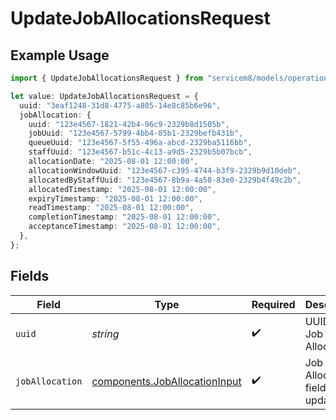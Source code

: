# UpdateJobAllocationsRequest

## Example Usage

```typescript
import { UpdateJobAllocationsRequest } from "servicem8/models/operations";

let value: UpdateJobAllocationsRequest = {
  uuid: "3eaf1248-31d8-4775-a805-14e8c85b6e96",
  jobAllocation: {
    uuid: "123e4567-1821-42b4-96c9-2329b8d1505b",
    jobUuid: "123e4567-5799-4bb4-85b1-2329befb431b",
    queueUuid: "123e4567-5f55-496a-abcd-2329ba5116bb",
    staffUuid: "123e4567-b51c-4c13-a9d5-2329b5b07bcb",
    allocationDate: "2025-08-01 12:00:00",
    allocationWindowUuid: "123e4567-c395-4744-b3f9-2329b9d10deb",
    allocatedByStaffUuid: "123e4567-8b9a-4a58-83e0-2329b4f49c2b",
    allocatedTimestamp: "2025-08-01 12:00:00",
    expiryTimestamp: "2025-08-01 12:00:00",
    readTimestamp: "2025-08-01 12:00:00",
    completionTimestamp: "2025-08-01 12:00:00",
    acceptanceTimestamp: "2025-08-01 12:00:00",
  },
};
```

## Fields

| Field                                                                          | Type                                                                           | Required                                                                       | Description                                                                    |
| ------------------------------------------------------------------------------ | ------------------------------------------------------------------------------ | ------------------------------------------------------------------------------ | ------------------------------------------------------------------------------ |
| `uuid`                                                                         | *string*                                                                       | :heavy_check_mark:                                                             | UUID of the Job Allocation                                                     |
| `jobAllocation`                                                                | [components.JobAllocationInput](../../models/components/joballocationinput.md) | :heavy_check_mark:                                                             | Job Allocation fields to update                                                |